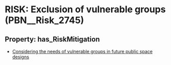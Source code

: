 # RISK: __Exclusion of vulnerable groups__ (PBN__Risk_2745)

## Property: has_RiskMitigation

* [Considering the needs of vulnerable groups in future public space designs](PBN__Mitigation_793)

